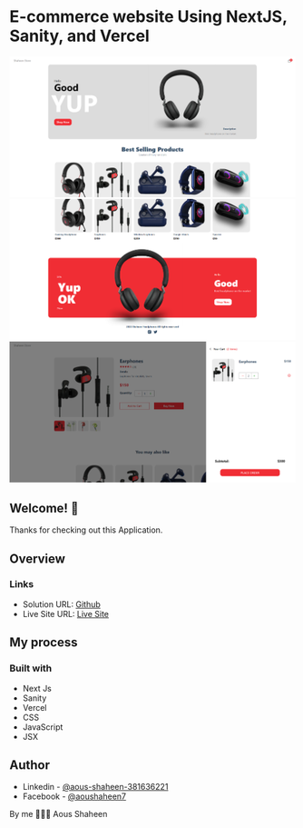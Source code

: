 # E-commerce website Using NextJS, Sanity, and Vercel 

![E-commerce website ](./styles/web-view01.png)
![E-commerce website ](./styles/web-view02.png)
![E-commerce website ](./styles/web-view03.png)


## Welcome! 👋
Thanks for checking out this Application.

## Overview

### Links

- Solution URL: [Github](https://github.com/Shaheen121/ecommerce-nextjs-sanity.git)
- Live Site URL: [Live Site](https://ecommerce-nextjs-sanity-r4b1jjsvh-shaheen121.vercel.app/)

## My process

### Built with

- Next Js
- Sanity
- Vercel
- CSS
- JavaScript
- JSX


## Author

- Linkedin - [@aous-shaheen-381636221](https://www.linkedin.com/in/aous-shaheen-381636221/)
- Facebook - [@aoushaheen7](https://www.facebook.com/shaheen7tl/)

By me 🚀🚀🚀
Aous Shaheen